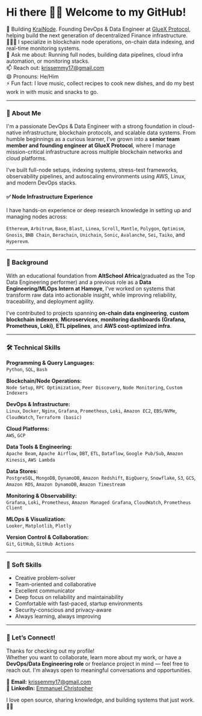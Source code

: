# Hi there 👋🏾 Welcome to my GitHub!

🔭 Building [KraiNode](https://krainode.krissemmy.com). Founding DevOps & Data Engineer at [GlueX Protocol](https://gluex.xyz), helping build the next generation of decentralized Finance infrastructure.  
👨🏾‍💻 I specialize in blockchain node operations, on-chain data indexing, and real-time monitoring systems.  
💬 Ask me about: Running full nodes, building data pipelines, cloud infra automation, or monitoring stacks.  
📫 Reach out: krissemmy17@gmail.com  
😄 Pronouns: He/Him  
⚡ Fun fact: I love music, collect recipes to cook new dishes, and do my best work in with music and snacks to go.

---

### 🚀 About Me

I'm a passionate DevOps & Data Engineer with a strong foundation in cloud-native infrastructure, blockchain protocols, and scalable data systems. From humble beginnings as a curious learner, I’ve grown into a **senior team member and founding engineer at GlueX Protocol**, where I manage mission-critical infrastructure across multiple blockchain networks and cloud platforms.

I’ve built full-node setups, indexing systems, stress-test frameworks, observability pipelines, and autoscaling environments using AWS, Linux, and modern DevOps stacks. 

#### ✅ Node Infrastructure Experience
I have hands-on experience or deep research knowledge in setting up and managing nodes across:

`Ethereum`, `Arbitrum`, `Base`, `Blast`, `Linea`, `Scroll`, `Mantle`, `Polygon`, `Optimism`, `Gnosis`, `BNB Chain`, `Berachain`, `Unichain`, `Sonic`, `Avalanche`, `Sei`, `Taiko`, and `Hyperevm`.

---

### 💼 Background

With an educational foundation from **AltSchool Africa**(graduated as the Top Data Engineering performer) and a previous role as a **Data Engineering/MLOps Intern at Hamoye**, I’ve worked on systems that transform raw data into actionable insight, while improving reliability, traceability, and deployment agility.

I’ve contributed to projects spanning **on-chain data engineering**, **custom blockchain indexers**, **Microservices**, **monitoring dashboards (Grafana, Prometheus, Loki)**, **ETL pipelines**, and **AWS cost-optimized infra**.

---

### 🛠️ Technical Skills

**Programming & Query Languages:**  
`Python`, `SQL`, `Bash`

**Blockchain/Node Operations:**  
`Node Setup`, `RPC Optimization`, `Peer Discovery`, `Node Monitoring`, `Custom Indexers`

**DevOps & Infrastructure:**  
`Linux`, `Docker`, `Nginx`, `Grafana`, `Prometheus`, `Loki`, `Amazon EC2`, `EBS/NVMe`, `CloudWatch`, `Terraform (basic)`

**Cloud Platforms:**  
`AWS`, `GCP`

**Data Tools & Engineering:**  
`Apache Beam`, `Apache Airflow`, `DBT`, `ETL`, `Dataflow`, `Google Pub/Sub`, `Amazon Kinesis`, `AWS Lambda`

**Data Stores:**  
`PostgreSQL`, `MongoDB`, `DynamoDB`, `Amazon Redshift`, `BigQuery`, `Snowflake`, `S3`, `GCS`, `Amazon RDS`, `Amazon DynamoDB`, `Amazon Timestream`

**Monitoring & Observability:**  
`Grafana`, `Loki`, `Prometheus`, `Amazon Managed Grafana`, `CloudWatch`, `Prometheus Client`

**MLOps & Visualization:**  
`Looker`, `Matplotlib`, `Plotly`

**Version Control & Collaboration:**  
`Git`, `GitHub`, `GitHub Actions`

---

### 🧠 Soft Skills

- Creative problem-solver
- Team-oriented and collaborative
- Excellent communicator
- Deep focus on reliability and maintainability
- Comfortable with fast-paced, startup environments
- Security-conscious and privacy-aware
- Always learning, always improving

---

### 🤝 Let’s Connect!

Thanks for checking out my profile!  
Whether you want to collaborate, learn more about my work, or have a **DevOps/Data Engineering role** or freelance project in mind — feel free to reach out. I'm always open to meaningful conversations and opportunities.  

📧 **Email:** krissemmy17@gmail.com  
🔗 **LinkedIn:** [Emmanuel Christopher](https://www.linkedin.com/in/emmanuel-christopher/)  

I love open source, sharing knowledge, and building systems that just work. 👋🏾
